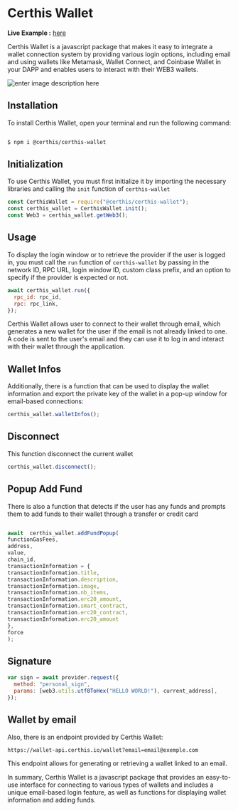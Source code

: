 # Certhis Wallet

**Live Example :** [here](https://codesandbox.io/s/certhis-wallet-react-lhuddn?file=/src/App.js)

Certhis Wallet is a javascript package that makes it easy to integrate a wallet connection system by providing various login options, including email and using wallets like Metamask, Wallet Connect, and Coinbase Wallet in your DAPP and enables users to interact with their WEB3 wallets.

![enter image description here](https://i.ibb.co/bdJZJDc/Capture-d-e-cran-2023-09-19-a-14-26-52.png)

## Installation

To install Certhis Wallet, open your terminal and run the following command:

```sh

$ npm i @certhis/certhis-wallet

```

## Initialization

To use Certhis Wallet, you must first initialize it by importing the necessary libraries and calling the `init` function of `certhis-wallet`

```js
const CerthisWallet = require("@certhis/certhis-wallet");
const certhis_wallet = CerthisWallet.init();
const Web3 = certhis_wallet.getWeb3();
```

## Usage

To display the login window or to retrieve the provider if the user is logged in, you must call the `run` function of `certhis-wallet` by passing in the network ID, RPC URL, login window ID, custom class prefix, and an option to specify if the provider is expected or not.

```js
await certhis_wallet.run({
  rpc_id: rpc_id,
  rpc: rpc_link,
});
```

Certhis Wallet allows user to connect to their wallet through email, which generates a new wallet for the user if the email is not already linked to one. A code is sent to the user's email and they can use it to log in and interact with their wallet through the application.

## Wallet Infos

Additionally, there is a function that can be used to display the wallet information and export the private key of the wallet in a pop-up window for email-based connections:

```js
certhis_wallet.walletInfos();
```
## Disconnect

This function disconnect the current wallet 
  
```js
certhis_wallet.disconnect();
```



## Popup Add Fund

There is also a function that detects if the user has any funds and prompts them to add funds to their wallet through a transfer or credit card

```js

await  certhis_wallet.addFundPopup(
functionGasFees,
address,
value,
chain_id,
transactionInformation = {
transactionInformation.title,
transactionInformation.description,
transactionInformation.image,
transactionInformation.nb_items,
transactionInformation.erc20_amount,
transactionInformation.smart_contract,
transactionInformation.erc20_contract,
transactionInformation.erc20_amount
},
force
);

```

## Signature

```js
var sign = await provider.request({
  method: "personal_sign",
  params: [web3.utils.utf8ToHex("HELLO WORLD!"), current_address],
});
```

## Wallet by email

Also, there is an endpoint provided by Certhis Wallet:

`https://wallet-api.certhis.io/wallet?email=email@exemple.com`

This endpoint allows for generating or retrieving a wallet linked to an email.

In summary, Certhis Wallet is a javascript package that provides an easy-to-use interface for connecting to various types of wallets and includes a unique email-based login feature, as well as functions for displaying wallet information and adding funds.
